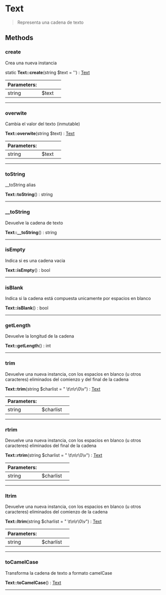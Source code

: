 
                                                                                                                                            
    
# Text


> Representa una cadena de texto
>
> 








## Methods

### create
Crea una nueva instancia


static **Text::create**(string $text = &#039;&#039;) : [Text](../../../Text.md)


|Parameters: | | |
| --- | --- | --- |
|string |$text |  |

---


### overwite
Cambia el valor del texto (inmutable)


**Text::overwite**(string $text) : [Text](../../../Text.md)


|Parameters: | | |
| --- | --- | --- |
|string |$text |  |

---


### toString
__toString alias


**Text::toString**() : string



---


### __toString
Devuelve la cadena de texto


**Text::__toString**() : string



---


### isEmpty
Indica si es una cadena vacia


**Text::isEmpty**() : bool



---


### isBlank
Indica si la cadena está compuesta unicamente por espacios en blanco


**Text::isBlank**() : bool



---


### getLength
Devuelve la longitud de la cadena


**Text::getLength**() : int



---


### trim
Devuelve una nueva instancia, con los espacios en blanco (u otros caracteres)
eliminados del comienzo y del final de la cadena


**Text::trim**(string $charlist = &quot; \t\n\r\0\v&quot;) : [Text](../../../Text.md)


|Parameters: | | |
| --- | --- | --- |
|string |$charlist |  |

---


### rtrim
Devuelve una nueva instancia, con los espacios en blanco (u otros caracteres)
eliminados del final de la cadena


**Text::rtrim**(string $charlist = &quot; \t\n\r\0\v&quot;) : [Text](../../../Text.md)


|Parameters: | | |
| --- | --- | --- |
|string |$charlist |  |

---


### ltrim
Devuelve una nueva instancia, con los espacios en blanco (u otros caracteres)
eliminados del comienzo de la cadena


**Text::ltrim**(string $charlist = &quot; \t\n\r\0\v&quot;) : [Text](../../../Text.md)


|Parameters: | | |
| --- | --- | --- |
|string |$charlist |  |

---


### toCamelCase
Transforma la cadena de texto a formato camelCase


**Text::toCamelCase**() : [Text](../../../Text.md)



---


                                                                                                                                                                                                                                                                                                                                                                                                            
    
                                                                                                                                                                                                                                                                             
                